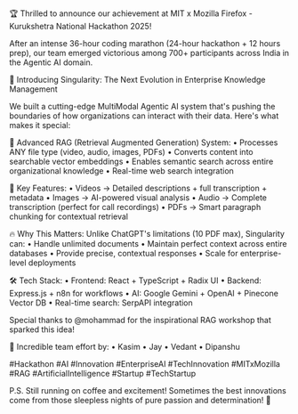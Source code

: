🏆 Thrilled to announce our achievement at MIT x Mozilla Firefox - Kurukshetra National Hackathon 2025!

After an intense 36-hour coding marathon (24-hour hackathon + 12 hours prep), our team emerged victorious among 700+ participants across India in the Agentic AI domain.

🚀 Introducing Singularity: The Next Evolution in Enterprise Knowledge Management

We built a cutting-edge MultiModal Agentic AI system that's pushing the boundaries of how organizations can interact with their data. Here's what makes it special:

🧠 Advanced RAG (Retrieval Augmented Generation) System:
• Processes ANY file type (video, audio, images, PDFs)
• Converts content into searchable vector embeddings
• Enables semantic search across entire organizational knowledge
• Real-time web search integration

🎯 Key Features:
• Videos → Detailed descriptions + full transcription + metadata
• Images → AI-powered visual analysis
• Audio → Complete transcription (perfect for call recordings)
• PDFs → Smart paragraph chunking for contextual retrieval

🔥 Why This Matters:
Unlike ChatGPT's limitations (10 PDF max), Singularity can:
• Handle unlimited documents
• Maintain perfect context across entire databases
• Provide precise, contextual responses
• Scale for enterprise-level deployments

🛠️ Tech Stack:
• Frontend: React + TypeScript + Radix UI
• Backend: Express.js + n8n for workflows
• AI: Google Gemini + OpenAI + Pinecone Vector DB
• Real-time search: SerpAPI integration

Special thanks to @mohammad for the inspirational RAG workshop that sparked this idea!

🙌 Incredible team effort by:
• Kasim
• Jay
• Vedant
• Dipanshu

#Hackathon #AI #Innovation #EnterpriseAI #TechInnovation #MITxMozilla #RAG #ArtificialIntelligence #Startup #TechStartup

P.S. Still running on coffee and excitement! Sometimes the best innovations come from those sleepless nights of pure passion and determination! 💪
